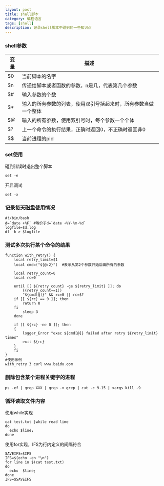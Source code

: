 ```yaml
---
layout: post
title: shell脚本
category: 编程语言
tags: [shell]
description: 记录shell脚本中碰到的一些知识点
---
```


### shell参数

| 变量 | 描述 |
| ---  | ---  |
|$0 | 当前脚本的名字  |
|$n | 传递给脚本或者函数的参数，n是几，代表第几个参数|
|$# | 输入参数的个数|
|$* | 输入的所有参数的列表，使用双引号括起来时，所有参数当做一个整体|
|$@ | 输入的所有参数，使用双引号时，每个参数一个个体|
|$? | 上一个命令的执行结果，正确时返回0，不正确时返回非0|
|$$ | 当前进程的pid|

### set使用

碰到错误时退出整个脚本

```
set -e
```

开启调试

```
set -x
```

### 记录每天磁盘使用情况

```
#!/bin/bash
d=`date +%F` #等价于d=`date +%Y-%m-%d`
logfile=$d.log
df -h > $logfile
```

### 测试多次执行某个命令的结果

```
function with_retry() {
    local retry_limit=$1
    local cmd=("${@:2}")  #表示从第2个参数开始后面所有的参数

    local retry_count=0
    local rc=0

    until [[ ${retry_count} -ge ${retry_limit} ]]; do
        ((retry_count+=1))
        "${cmd[@]}" && rc=0 || rc=$?
    if [[ ${rc} == 0 ]]; then
        return 0
    fi
        sleep 3
    done

    if [[ ${rc} -ne 0 ]]; then
    {
        logger_Error "exec ${cmd[@]} failed after retry ${retry_limit} times"
        exit ${rc}
    }
    fi
}
#使用示例
with_retry 3 curl www.baidu.com
```

### 删除包含某个进程关键字的进程

```
ps -ef | grep XXX | grep -v grep | cut -c 9-15 | xargs kill -9
```

### 循环读取文件内容

使用while实现

```
cat test.txt |while read line  
do  
  echo $line;  
done  
```

使用for实现，IFS为行内定义的间隔符合

```
SAVEIFS=$IFS  
IFS=$(echo -en "\n")  
for line in $(cat test.txt)  
do  
  echo  $line;  
done  
IFS=$SAVEIFS
```


